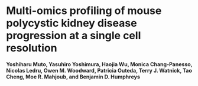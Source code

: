 # **Multi-omics profiling of mouse polycystic kidney disease progression at a single cell resolution**

__Yoshiharu Muto, Yasuhiro Yoshimura, Haojia Wu, Monica Chang-Panesso, Nicolas Ledru, Owen M. Woodward,  Patricia Outeda, Terry J. Watnick, Tao Cheng, Moe R. Mahjoub, and Benjamin D. Humphreys__  
